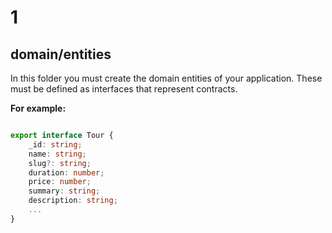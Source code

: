# 1

## domain/entities

In this folder you must create the domain entities of your application. These must be defined as interfaces that represent contracts.

**For example:**

```typescript

export interface Tour {
	_id: string;
	name: string;
	slug?: string;
	duration: number;
	price: number;
	summary: string;
	description: string;
	...
}
```
